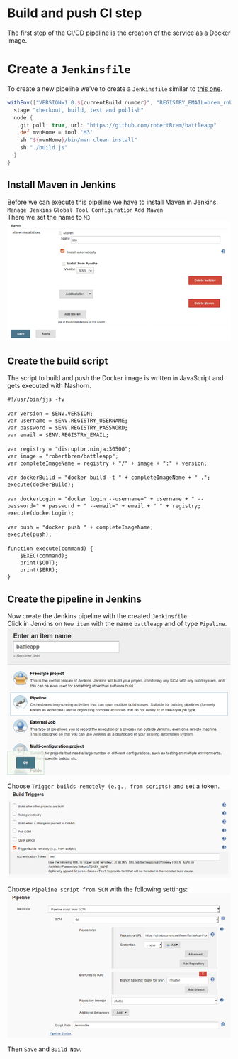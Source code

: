 # Build and push CI step
The first step of the CI/CD pipeline is the creation of the service as a Docker image.  

# Create a `Jenkinsfile`
To create a new pipeline we've to create a `Jenkinsfile` similar to [this one](https://gist.github.com/robertBrem/b18dee521176a3d75026cbe902d16b2f).
```groovy
withEnv(["VERSION=1.0.${currentBuild.number}", "REGISTRY_EMAIL=brem_robert@hotmail.com"]) {
  stage "checkout, build, test and publish"
  node {
    git poll: true, url: "https://github.com/robertBrem/battleapp"
    def mvnHome = tool 'M3'
    sh "${mvnHome}/bin/mvn clean install"
    sh "./build.js"
  }
}
```

## Install Maven in Jenkins
Before we can execute this pipeline we have to install Maven in Jenkins.  
`Manage Jenkins` `Global Tool Configuration` `Add Maven`  
There we set the name to `M3`  
![Install Maven](images/jenkins_maven.png)  

## Create the build script
The script to build and push the Docker image is written in JavaScript and gets executed
with Nashorn.
```
#!/usr/bin/jjs -fv

var version = $ENV.VERSION;
var username = $ENV.REGISTRY_USERNAME;
var password = $ENV.REGISTRY_PASSWORD;
var email = $ENV.REGISTRY_EMAIL;

var registry = "disruptor.ninja:30500";
var image = "robertbrem/battleapp";
var completeImageName = registry + "/" + image + ":" + version;

var dockerBuild = "docker build -t " + completeImageName + " .";
execute(dockerBuild);

var dockerLogin = "docker login --username=" + username + " --password=" + password + " --email=" + email + " " + registry;
execute(dockerLogin);

var push = "docker push " + completeImageName;
execute(push);

function execute(command) {
    $EXEC(command);
    print($OUT);
    print($ERR);
}
```

## Create the pipeline in Jenkins
Now create the Jenkins pipeline with the created `Jenkinsfile`.  
Click in Jenkins on `New item` with the name `battleapp` and of type `Pipeline`.  
![Jenkins Pipeline](images/jenkins_pipeline.png)  

Choose `Trigger builds remotely (e.g., from scripts)` and set a token.  
![Trigger build token](images/build_triggers.png)  

Choose `Pipeline script from SCM` with the following settings:  
![Pipeline from SCM](images/pipeline_from_scm.png)  

Then `Save` and `Build Now`.  
